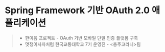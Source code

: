 # Spring Framework 기반 OAuth 2.0 애플리케이션

>- 한이음 프로젝트 - OAuth 기반 모바일 단일 인증 플랫폼 구축
>- 멋쟁이사자처럼 한국교통대학교 7기 운영진 - <충주고라니>팀
